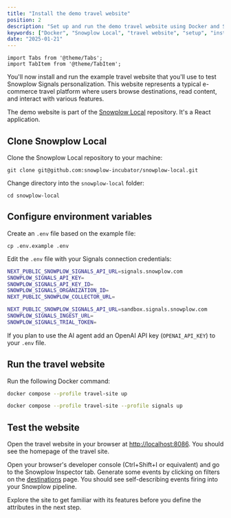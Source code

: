 ```yaml
---
title: "Install the demo travel website"
position: 2
description: "Set up and run the demo travel website using Docker and Snowplow Local."
keywords: ["Docker", "Snowplow Local", "travel website", "setup", "installation"]
date: "2025-01-21"
---
```


```mdx-code-block
import Tabs from '@theme/Tabs';
import TabItem from '@theme/TabItem';
```

You'll now install and run the example travel website that you'll use to test Snowplow Signals personalization. This website represents a typical e-commerce travel platform where users browse destinations, read content, and interact with various features.

The demo website is part of the [Snowplow Local](https://github.com/snowplow-incubator/snowplow-local) repository. It's a React application.

## Clone Snowplow Local

Clone the Snowplow Local repository to your machine:

```
git clone git@github.com:snowplow-incubator/snowplow-local.git
```

Change directory into the `snowplow-local` folder:

```
cd snowplow-local
```

## Configure environment variables

Create an `.env` file based on the example file:

```
cp .env.example .env
```

Edit the `.env` file with your Signals connection credentials:

<Tabs groupId="cloud" queryString lazy>
  <TabItem value="cdi" label="BDP" default>

```bash
NEXT_PUBLIC_SNOWPLOW_SIGNALS_API_URL=signals.snowplow.com
SNOWPLOW_SIGNALS_API_KEY=
SNOWPLOW_SIGNALS_API_KEY_ID=
SNOWPLOW_SIGNALS_ORGANIZATION_ID=
NEXT_PUBLIC_SNOWPLOW_COLLECTOR_URL=
```

  </TabItem>
  <TabItem value="sandbox" label="Sandbox">

```bash
NEXT_PUBLIC_SNOWPLOW_SIGNALS_API_URL=sandbox.signals.snowplow.com
SNOWPLOW_SIGNALS_INGEST_URL=
SNOWPLOW_SIGNALS_TRIAL_TOKEN=
```

  </TabItem>
</Tabs>

If you plan to use the AI agent add an OpenAI API key (`OPENAI_API_KEY`) to your `.env` file.

## Run the travel website

Run the following Docker command:

<Tabs groupId="cloud" queryString lazy>
  <TabItem value="cdi" label="BDP" default>

```bash
docker compose --profile travel-site up
```

  </TabItem>
  <TabItem value="sandbox" label="Sandbox">

```bash
docker compose --profile travel-site --profile signals up
```

  </TabItem>
</Tabs>

## Test the website

Open the travel website in your browser at [http://localhost:8086](http://localhost:8086). You should see the homepage of the travel site.

Open your browser's developer console (Ctrl+Shift+I or equivalent) and go to the Snowplow Inspector tab. Generate some events by clicking on filters on the [destinations](http://localhost:8086/destinations) page. You should see self-describing events firing into your Snowplow pipeline.

Explore the site to get familiar with its features before you define the attributes in the next step.
